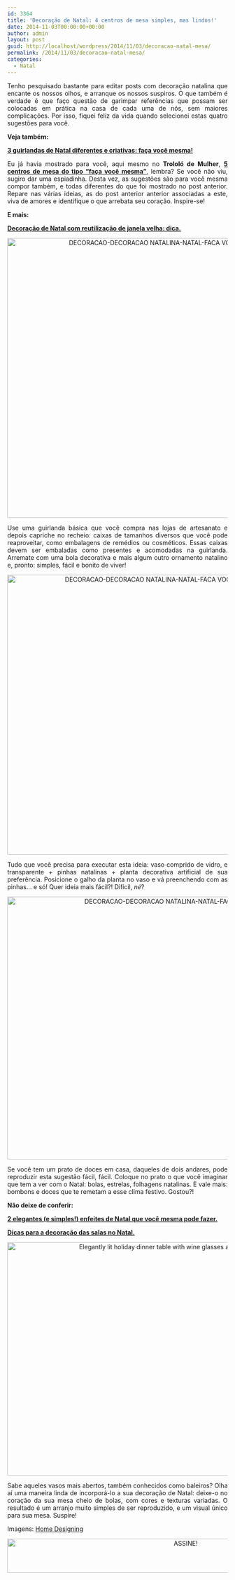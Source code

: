 ```yaml
---
id: 3364
title: 'Decoração de Natal: 4 centros de mesa simples, mas lindos!'
date: 2014-11-03T00:00:00+00:00
author: admin
layout: post
guid: http://localhost/wordpress/2014/11/03/decoracao-natal-mesa/
permalink: /2014/11/03/decoracao-natal-mesa/
categories:
  - Natal
---
```

<p align="justify">
  Tenho pesquisado bastante para editar posts com decoração natalina que encante os nossos olhos, e arranque os nossos suspiros. O que também é verdade é que faço questão de garimpar referências que possam ser colocadas em prática na casa de cada uma de nós, sem maiores complicações. Por isso, fiquei feliz da vida quando selecionei estas quatro sugestões para você.
</p>

<p align="justify">
  <strong>Veja também:</strong>
</p>

<p align="justify">
  <a href="http://www.decoracaodacasa.com/guirlandas-de-natal-2/" target="_blank"><strong>3 guirlandas de Natal diferentes e criativas: faça você mesma!</strong></a>
</p>

<p align="justify">
  Eu já havia mostrado para você, aqui mesmo no <strong>Trololó de Mulher</strong>, <strong><a href="http://www.trololodemulher.com.br/2014/10/20/decoracao-de-natal-2/" target="_blank">5 centros de mesa do tipo “faça você mesma”</a></strong>, lembra? Se você não viu, sugiro dar uma espiadinha. Desta vez, as sugestões são para você mesma compor também, e todas diferentes do que foi mostrado no post anterior. Repare nas várias ideias, as do post anterior anterior associadas a este, viva de amores e identifique o que arrebata seu coração. Inspire-se!
</p>

<p align="justify">
  <strong>E mais:</strong>
</p>

<p align="justify">
  <a href="http://www.decoracaodacasa.com/decoracao-natal-2014/" target="_blank"><strong>Decoração de Natal com reutilização de janela velha: dica.</strong></a>
</p>

<p align="center">
  <a href="http://www.trololodemulher.com.br/blog/wp-content/uploads/2014/10/DECORACAO-DECORACAO-NATALINA-NATAL-FACA-VOCE-MESMA.jpg"><img class="alignnone size-full wp-image-10545" src="http://www.trololodemulher.com.br/blog/wp-content/uploads/2014/10/DECORACAO-DECORACAO-NATALINA-NATAL-FACA-VOCE-MESMA.jpg" alt="DECORACAO-DECORACAO NATALINA-NATAL-FACA VOCE MESMA" width="710" height="639" /></a>
</p>

<p align="justify">
  Use uma guirlanda básica que você compra nas lojas de artesanato e depois capriche no recheio: caixas de tamanhos diversos que você pode reaproveitar, como embalagens de remédios ou cosméticos. Essas caixas devem ser embaladas como presentes e acomodadas na guirlanda. Arremate com uma bola decorativa e mais algum outro ornamento natalino e, pronto: simples, fácil e bonito de viver!
</p>

<p align="center">
  <a href="http://www.trololodemulher.com.br/blog/wp-content/uploads/2014/10/DECORACAO-DECORACAO-NATALINA-NATAL-FACA-VOCE-MESMA2.jpg"><img class="alignnone size-full wp-image-10549" src="http://www.trololodemulher.com.br/blog/wp-content/uploads/2014/10/DECORACAO-DECORACAO-NATALINA-NATAL-FACA-VOCE-MESMA2.jpg" alt="DECORACAO-DECORACAO NATALINA-NATAL-FACA VOCE MESMA[2]" width="710" height="639" /></a>
</p>

<p align="justify">
  Tudo que você precisa para executar esta ideia: vaso comprido de vidro, e transparente + pinhas natalinas + planta decorativa artificial de sua preferência. Posicione o galho da planta no vaso e vá preenchendo com as pinhas… e só! Quer ideia mais fácil?! Difícil, <em>né</em>?
</p>

<p align="center">
  <a href="http://www.trololodemulher.com.br/blog/wp-content/uploads/2014/10/DECORACAO-DECORACAO-NATALINA-NATAL-FACA-VOCE-MESMA3.jpg"><img class="alignnone size-full wp-image-10546" src="http://www.trololodemulher.com.br/blog/wp-content/uploads/2014/10/DECORACAO-DECORACAO-NATALINA-NATAL-FACA-VOCE-MESMA3.jpg" alt="DECORACAO-DECORACAO NATALINA-NATAL-FACA VOCE MESMA[3]" width="800" height="600" /></a>
</p>

<p align="justify">
  Se você tem um prato de doces em casa, daqueles de dois andares, pode reproduzir esta sugestão fácil, fácil. Coloque no prato o que você imaginar que tem a ver com o Natal: bolas, estrelas, folhagens natalinas. E vale mais: bombons e doces que te remetam a esse clima festivo. Gostou?!
</p>

<p align="justify">
  <strong>Não deixe de conferir:</strong>
</p>

<p align="justify">
  <a href="http://www.decoracaodacasa.com/enfeites-decoracao-natal/" target="_blank"><strong>2 elegantes (e simples!) enfeites de Natal que você mesma pode fazer.</strong></a>
</p>

<p align="justify">
  <a href="http://www.trololodemulher.com.br/2009/12/01/dicas-decoracao-de-natal/" target="_blank"><strong>Dicas para a decoração das salas no Natal.</strong></a>
</p>

<p align="center">
  <a href="http://www.trololodemulher.com.br/blog/wp-content/uploads/2014/10/DECORACAO-DECORACAO-NATALINA-NATAL-FACA-VOCE-MESMA4.jpg"><img class="alignnone size-full wp-image-10547" src="http://www.trololodemulher.com.br/blog/wp-content/uploads/2014/10/DECORACAO-DECORACAO-NATALINA-NATAL-FACA-VOCE-MESMA4.jpg" alt="Elegantly lit holiday dinner table with wine glasses and white ribboned gift" width="800" height="533" /></a>
</p>

<p align="justify">
  Sabe aqueles vasos mais abertos, também conhecidos como baleiros? Olha aí uma maneira linda de incorporá-lo a sua decoração de Natal: deixe-o no coração da sua mesa cheio de bolas, com cores e texturas variadas. O resultado é um arranjo muito simples de ser reproduzido, e um visual único para sua mesa. Suspire!
</p>

<p align="justify">
  Imagens: <a href="http://www.home-designing.com/" target="_blank">Home Designing</a>
</p>

<p align="center">
  <a href="http://feedburner.google.com/fb/a/mailverify?uri=blogbichafemea&loc=pt_BR" target="_blank"><img class="alignnone size-full wp-image-10439" src="http://www.trololodemulher.com.br/blog/wp-content/uploads/2014/09/ASSINE.png" alt="ASSINE!" width="800" height="78" /></a>
</p>

<p align="center">
  <p align="justify">